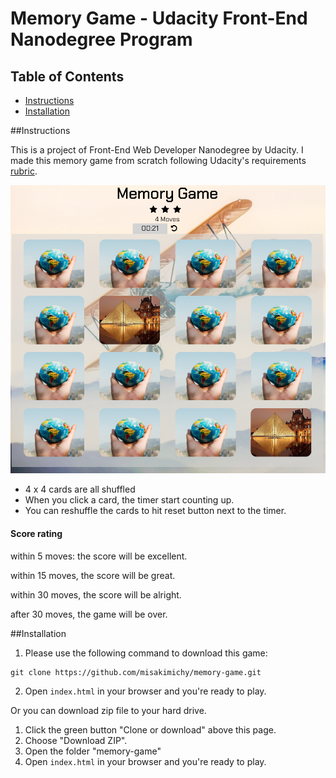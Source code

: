 # Memory Game - Udacity Front-End Nanodegree Program

## Table of Contents
- [Instructions](#instructions)
- [Installation](#installation)

##Instructions

This is a project of Front-End Web Developer Nanodegree by Udacity.
I made this memory game from scratch following Udacity's requirements [rubric](https://review.udacity.com/#!/rubrics/591/view).


![alt screenshot of this game](img/screenshot.png)

- 4 x 4 cards are all shuffled
- When you click a card, the timer start counting up.
- You can reshuffle the cards to hit reset button next to the timer.

#### Score rating
within 5 moves: the score will be excellent.

within 15 moves, the score will be great.

within 30 moves, the score will be alright.

after 30 moves, the game will be over.


##Installation
1. Please use the following command to download this game:
```
git clone https://github.com/misakimichy/memory-game.git
```
2. Open `index.html` in your browser and you're ready to play.


Or you can download zip file to your hard drive.
1. Click the green button "Clone or download" above this page.
2. Choose "Download ZIP".
3. Open the folder "memory-game"
4. Open `index.html` in your browser and you're ready to play.